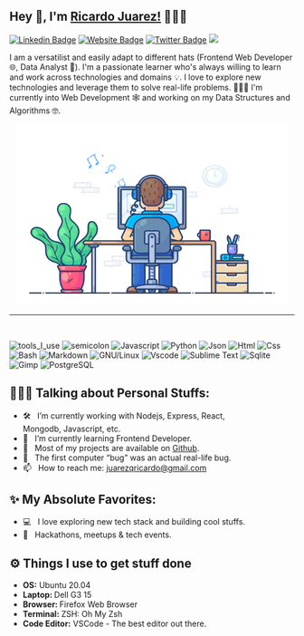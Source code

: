 ## Hey 👋, I'm [Ricardo Juarez!](https://github.com/rjuarezq/) 🙋🏽‍♂️

[![Linkedin Badge](https://img.shields.io/badge/-LinkedIn-0e76a8?style=flat-square&logo=Linkedin&logoColor=white)](https://www.linkedin.com/in/ricardojuarezq/)
[![Website Badge](https://img.shields.io/badge/Website-3b5998?style=flat-square&logo=google-chrome&logoColor=white)](https://rjuarezq.github.io/)
[![Twitter Badge](https://img.shields.io/badge/-Twitter-00acee?style=flat-square&logo=Twitter&logoColor=white)](https://twitter.com/ricardojdev)
![](https://visitor-badge.glitch.me/badge?page_id=rjuarezq.rjuarezq&style=flat-square&color=0088cc)
<!--[![Instagram Badge](https://img.shields.io/badge/-Instagram-e4405f?style=flat-square&logo=Instagram&logoColor=white)](https://instagram.com/<nickname>/)
[![Telegram Badge](https://img.shields.io/badge/-Telegram-0088cc?style=flat-square&logo=Telegram&logoColor=white)](https://t.me/<nick_name>)-->


 I am a versatilist and easily adapt to different hats (Frontend Web Developer 🌐, Data Analyst 🧮). I'm a passionate learner who's always willing to learn and work across technologies and domains 💡. I love to explore new technologies and leverage them to solve real-life problems. 👨🏻‍💻 I'm currently into Web Development 🕸️ and working on my Data Structures and Algorithms 🤓.


<center> <img alt="GIF" src="./assets/dev-working_rounded.gif" width="480" height="320" /></center>

<hr></hr>
<br>


![tools_I_use](https://img.shields.io/badge/-%F0%9F%9A%80%20Tools%20I%20use-orange)
![semicolon](https://img.shields.io/badge/-%3A-orange)
![Javascript](https://img.shields.io/badge/JavaScript-323330?style=flat&logo=javascript&logoColor=F7DF1E)
![Python](https://img.shields.io/badge/Python-FFD43B?style=flat&logo=python&logoColor=darkgreen)
![Json](https://img.shields.io/badge/json-5E5C5C?style=flat&logo=json&logoColor=white)
![Html](https://img.shields.io/badge/HTML5-E34F26?style=flat&logo=html5&logoColor=white)
![Css](https://img.shields.io/badge/CSS3-1572B6?style=flat&logo=css3&logoColor=white)
![Bash](https://img.shields.io/badge/GNU%20Bash-4EAA25?style=flat&logo=GNU%20Bash&logoColor=white)
![Markdown](https://img.shields.io/badge/Markdown-000000?style=flat&logo=markdown&logoColor=white)
![GNU/Linux](https://img.shields.io/badge/Linux-FCC624?style=flat&logo=linux&logoColor=black)
![Vscode](https://img.shields.io/badge/Visual_Studio_Code-0078D4?style=flat&logo=visual%20studio%20code&logoColor=white)
![Sublime Text](https://img.shields.io/badge/sublime_text-%23575757.svg?&style=flat&logo=sublime-text&logoColor=important)
![Sqlite](https://img.shields.io/badge/SQLite-07405E?style=flat&logo=sqlite&logoColor=white)
![Gimp](https://img.shields.io/badge/gimp-5C5543?style=flat&logo=gimp&logoColor=white)
![PostgreSQL](https://img.shields.io/badge/postgresql-323330?style=flat&logo=postgresql&logoColor=E0FFFF)



## 👨🏻‍💻 Talking about Personal Stuffs:

- 🛠 &nbsp; I’m currently working with Nodejs, Express, React, <br /> Mongodb, Javascript, etc.
- 🚀 &nbsp; I’m currently learning Frontend Developer.
- 💎 &nbsp; Most of my projects are available on [Github](https://github.com/rjuarezq).
- 👾 &nbsp; The first computer “bug” was an actual real-life bug.
- 📫 &nbsp; How to reach me: juarezqricardo@gmail.com
<!--- 📝 &nbsp; Checkout my [Resume](under construction).-->

## ✨ My Absolute Favorites:

- 💻 &nbsp; I love exploring new tech stack and building cool stuffs.
- 🍕 &nbsp; Hackathons, meetups & tech events.


## ⚙️ Things I use to get stuff done
<div>
  	<ul>
  	    <li><b>OS:</b> Ubuntu 20.04</li>
	    <li><b>Laptop: </b> Dell G3 15</li>
  	    <li><b>Browser: </b> Firefox Web Browser</li>
	    <li><b>Terminal: </b> ZSH: Oh My Zsh</li>
	    <li><b>Code Editor:</b> VSCode - The best editor out there.</li>
	</ul>	
<div>
